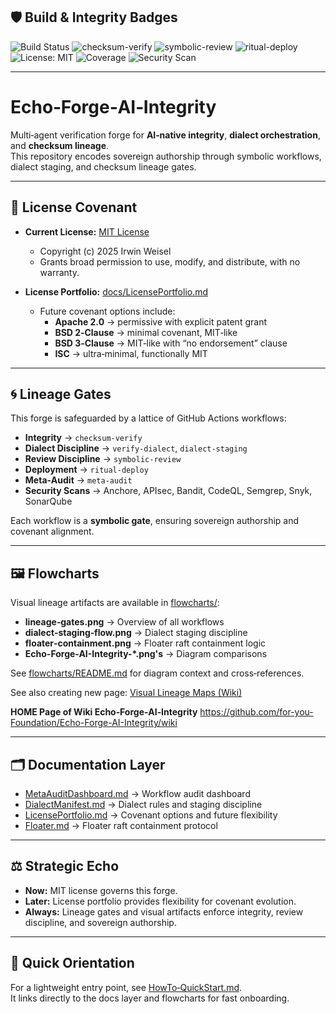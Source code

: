 ## 🛡️ Build & Integrity Badges
![Build Status](https://github.com/for-you-Foundation/Echo-Forge-AI-Integrity/actions/workflows/integrity.yml/badge.svg)
![checksum-verify](https://github.com/for-you-Foundation/Echo-Forge-AI-Integrity/actions/workflows/checksum-verify.yml/badge.svg)
![symbolic-review](https://github.com/for-you-Foundation/Echo-Forge-AI-Integrity/actions/workflows/symbolic-review.yml/badge.svg)
![ritual-deploy](https://github.com/for-you-Foundation/Echo-Forge-AI-Integrity/actions/workflows/ritual-deploy.yml/badge.svg)
![License: MIT](https://img.shields.io/badge/License-MIT-yellow.svg)
![Coverage](https://img.shields.io/codecov/c/github/for-you-Foundation/Echo-Forge-AI-Integrity)
![Security Scan](https://img.shields.io/badge/Security-Scanned-brightgreen)


---

# Echo‑Forge‑AI‑Integrity

Multi‑agent verification forge for **AI‑native integrity**, **dialect orchestration**, and **checksum lineage**.  
This repository encodes sovereign authorship through symbolic workflows, dialect staging, and checksum lineage gates.

---

## 📜 License Covenant

- **Current License:** [MIT License](./LICENSE)  
  - Copyright (c) 2025 Irwin Weisel  
  - Grants broad permission to use, modify, and distribute, with no warranty.  

- **License Portfolio:** [docs/LicensePortfolio.md](./docs/LicensePortfolio.md)  
  - Future covenant options include:  
    - **Apache 2.0** → permissive with explicit patent grant  
    - **BSD 2‑Clause** → minimal covenant, MIT‑like  
    - **BSD 3‑Clause** → MIT‑like with “no endorsement” clause  
    - **ISC** → ultra‑minimal, functionally MIT  

---

## 🌀 Lineage Gates

This forge is safeguarded by a lattice of GitHub Actions workflows:

- **Integrity** → `checksum‑verify`  
- **Dialect Discipline** → `verify‑dialect`, `dialect‑staging`  
- **Review Discipline** → `symbolic‑review`  
- **Deployment** → `ritual‑deploy`  
- **Meta‑Audit** → `meta‑audit`  
- **Security Scans** → Anchore, APIsec, Bandit, CodeQL, Semgrep, Snyk, SonarQube  

Each workflow is a **symbolic gate**, ensuring sovereign authorship and covenant alignment.

---

## 🖼 Flowcharts

Visual lineage artifacts are available in [flowcharts/](./flowcharts):

- **lineage‑gates.png** → Overview of all workflows  
- **dialect‑staging‑flow.png** → Dialect staging discipline  
- **floater‑containment.png** → Floater raft containment logic
- **Echo-Forge-AI-Integrity-*.png's** → Diagram comparisons

See [flowcharts/README.md](./flowcharts/README.md) for diagram context and cross‑references.

See also creating new page: [Visual Lineage Maps (Wiki)](../../wiki/Visual-Lineage-Maps)

**HOME Page of Wiki Echo‑Forge‑AI‑Integrity**  https://github.com/for-you-Foundation/Echo-Forge-AI-Integrity/wiki

---

## 🗂 Documentation Layer

- [MetaAuditDashboard.md](./docs/MetaAuditDashboard.md) → Workflow audit dashboard  
- [DialectManifest.md](./docs/DialectManifest.md) → Dialect rules and staging discipline  
- [LicensePortfolio.md](./docs/LicensePortfolio.md) → Covenant options and future flexibility  
- [Floater.md](./docs/Floater.md) → Floater raft containment protocol  

---

## ⚖️ Strategic Echo

- **Now:** MIT license governs this forge.  
- **Later:** License portfolio provides flexibility for covenant evolution.  
- **Always:** Lineage gates and visual artifacts enforce integrity, review discipline, and sovereign authorship.  

---

## 🚀 Quick Orientation

For a lightweight entry point, see [HowTo‑QuickStart.md](./HowTo-QuickStart.md).  
It links directly to the docs layer and flowcharts for fast onboarding.
